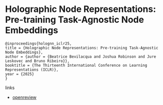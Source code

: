 # Holographic Node Representations: Pre-training Task-Agnostic Node Embeddings

```
@inproceedings{holognn_iclr25,
title = {Holographic Node Representations: Pre-training Task-Agnostic Node Embeddings},
author = {author = {Beatrice Bevilacqua and Joshua Robinson and Jure Leskovec and Bruno Ribeiro}},
booktitle = {The Thirteenth International Conference on Learning Representations (ICLR)},
year = {2025}
}
```

links
- [openreview](https://openreview.net/forum?id=tGYFikNONB)
